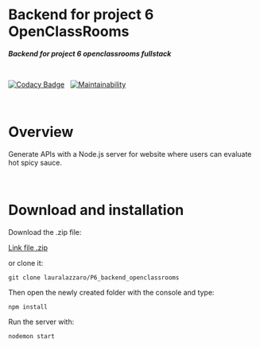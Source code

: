 # Backend for project 6 OpenClassRooms

***Backend for project 6 openclassrooms fullstack***

<br/>

[![Codacy Badge](https://app.codacy.com/project/badge/Grade/bd6bfada646b405697f10b6222dbd64b)](https://www.codacy.com/gh/lauralazzaro/P6_backend_openclassrooms/dashboard?utm_source=github.com&amp;utm_medium=referral&amp;utm_content=lauralazzaro/P6_backend_openclassrooms&amp;utm_campaign=Badge_Grade)
&nbsp;
[![Maintainability](https://api.codeclimate.com/v1/badges/c6bda5867e84cf361a1d/maintainability)](https://codeclimate.com/github/lauralazzaro/P6_backend_openclassrooms/maintainability)

<br/>

# Overview

Generate APIs with a Node.js server for website where users can evaluate hot spicy sauce.  

<br/>

# Download and installation

Download the .zip file:

[Link file .zip](https://github.com/lauralazzaro/P6_backend_openclassrooms/archive/master.zip) 

or clone it:

```
git clone lauralazzaro/P6_backend_openclassrooms
```

Then open the newly created folder with the console and type:

```
npm install
```

Run the server with:

```
nodemon start
```
